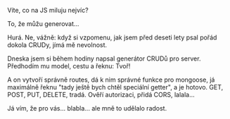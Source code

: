 Víte, co na JS miluju nejvíc?

To, že můžu generovat...

Hurá. Ne, vážně: když si vzpomenu, jak jsem před deseti lety psal pořád dokola CRUDy, jímá mě nevolnost.

Dneska jsem si během hodiny napsal generátor CRUDů pro server. Předhodím mu model, cestu a řeknu: Tvoř!

A on vytvoří správně routes, dá k nim správné funkce pro mongoose, já maximálně řeknu "tady ještě bych chtěl speciální getter", a je hotovo. GET, POST, PUT, DELETE, tradá. Ověří autorizaci, přidá CORS, lalala...

Já vím, že pro vás... blabla... ale mně to udělalo radost.